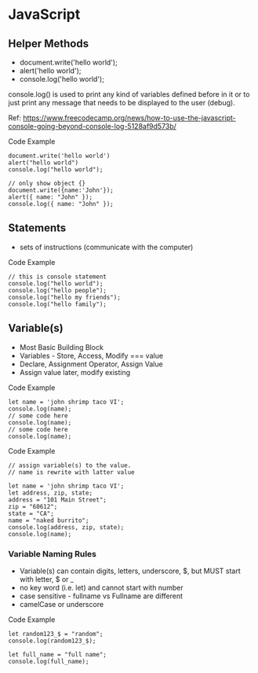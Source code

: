 # JavaScript
## Helper Methods
- document.write('hello world');
- alert('hello world'); 
- console.log('hello world');

console.log() is used to print any kind of variables defined before in it or to just print any message that needs to be displayed to the user (debug). 

Ref: https://www.freecodecamp.org/news/how-to-use-the-javascript-console-going-beyond-console-log-5128af9d573b/


Code Example
```
document.write('hello world')
alert("hello world")
console.log("hello world");

// only show object {}
document.write({name:'John'});
alert({ name: "John" });
console.log({ name: "John" });
```

## Statements 
- sets of instructions (communicate with the computer)

Code Example
```
// this is console statement
console.log("hello world");
console.log("hello people");
console.log("hello my friends");
console.log("hello family");
```

## Variable(s)
- Most Basic Building Block
- Variables - Store, Access, Modify === value
- Declare, Assignment Operator, Assign Value
- Assign value later, modify existing

Code Example
```
let name = 'john shrimp taco VI';
console.log(name);
// some code here
console.log(name);
// some code here
console.log(name);
```

Code Example
```
// assign variable(s) to the value. 
// name is rewrite with latter value

let name = 'john shrimp taco VI';
let address, zip, state;
address = "101 Main Street";
zip = "60612";
state = "CA";
name = "naked burrito";
console.log(address, zip, state);
console.log(name);
```

### Variable Naming Rules
- Variable(s) can contain digits, letters, underscore, $, but MUST start with letter, $ or _
- no key word (i.e. let) and cannot start with number
- case sensitive - fullname vs Fullname are different
- camelCase or underscore

Code Example
```
let random123_$ = "random";
console.log(random123_$);

let full_name = "full name";
console.log(full_name);
```

